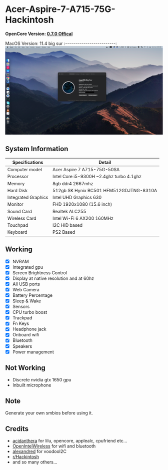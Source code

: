 # Acer-Aspire-7-A715-75G-Hackintosh

**OpenCore Version: [0.7.0 Offical](https://github.com/acidanthera/OpenCorePkg/releases/tag/0.7.0)**

 MacOS Version: 11.4 big sur
 :-------------------------:
 ![alt text](https://github.com/AbhaySingh15/Acer-aspire-7-A715-75G-Opencore-EFI/blob/main/Screenshots/Big_Sur.png?raw=true)

## System Information

| Specifications | Detail                                                  |
| ------------------- | ------------------------------------------- |
| Computer model      | Acer Aspire 7 A715-75G-50SA                |
| Processor           | Intel Core i5-9300H ~2.4ghz turbo 4.1ghz   |
| Memory              | 8gb ddr4 2667mhz                           |
| Hard Disk           | 512gb SK Hynix BC501 HFM512GDJTNG-8310A    |
| Integrated Graphics | Intel UHD Graphics 630                     |
| Monitor             | FHD 1920x1080 (15.6 inch)                  |
| Sound Card          | Realtek ALC255                             |
| Wireless Card       | Intel Wi-Fi 6 AX200 160MHz                 |
| Touchpad            | I2C HID based                              |
| Keyboard            | PS2 Based

## Working
- [x] NVRAM
- [x] Integrated gpu 
- [x] Screen Brightness Control
- [x] Display at native resolution and at 60hz
- [x] All USB ports
- [x] Web Camera
- [x] Battery Percentage
- [x] Sleep & Wake
- [x] Sensors
- [x] CPU turbo boost
- [x] Trackpad
- [x] Fn Keys
- [x] Headphone jack
- [x] Onboard wifi
- [x] Bluetooth
- [x] Speakers 
- [x] Power management

## Not Working 
- Discrete nvidia gtx 1650 gpu
- Inbuilt microphone 

## Note
  Generate your own smbios before using it.

## Credits
- [acidanthera](https://github.com/acidanthera) for lilu, opencore, applealc, cpufriend etc...
- [OpenIntelWireless](https://github.com/OpenIntelWireless ) for wifi and bluetooth
- [alexandred](https://github.com/alexandred) for voodooI2C
- [r/Hackintosh](https://www.reddit.com/r/hackintosh/) 
- and so many others...

 
